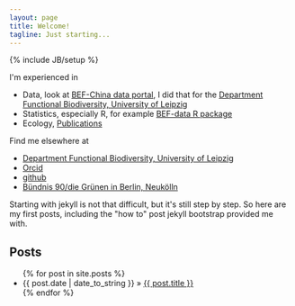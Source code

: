 ```yaml
---
layout: page
title: Welcome!
tagline: Just starting...
---
```

{% include JB/setup %}

I'm experienced in 

* Data, look at [BEF-China data portal](http://china.befdata.biow.uni-leipzig.de), I did that for the [Department Functional Biodiversity, University of  Leipzig](http://uni-leipzig.de/spezbot)
* Statistics, especially R, for example [BEF-data R package](http://cran.r-project.org/web/packages/rbefdata/index.html)
* Ecology, [Publications](http://orcid.org/0000-0001-5358-5469)

Find me elsewhere at
* [Department Functional Biodiversity, University of  Leipzig](http://uni-leipzig.de/spezbot)
* [Orcid](http://orcid.org/0000-0001-5358-5469)
* [github](https://github.com/kej)
* [Bündnis 90/die Grünen in Berlin, Neukölln](http://www.gruene-neukoelln.de)


Starting with jekyll is not that difficult, but it's still step by step. 
So here are my first posts, including the "how to" post jekyll bootstrap provided me with.
    
## Posts


<ul class="posts">
  {% for post in site.posts %}
    <li><span>{{ post.date | date_to_string }}</span> &raquo; <a href="{{ BASE_PATH }}{{ post.url }}">{{ post.title }}</a></li>
  {% endfor %}
</ul>



